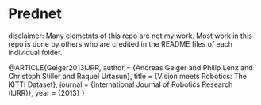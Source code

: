 # Prednet

disclaimer: Many elemetnts of this repo are not my work. Most work in this repo is done by others who are credited in the README files of each individual folder.


@ARTICLE{Geiger2013IJRR,
  author = {Andreas Geiger and Philip Lenz and Christoph Stiller and Raquel Urtasun},
  title = {Vision meets Robotics: The KITTI Dataset},
  journal = {International Journal of Robotics Research (IJRR)},
  year = {2013}
}

